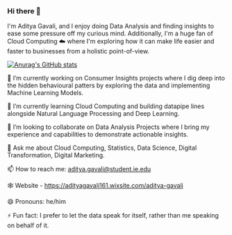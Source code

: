 ### Hi there 👋

I'm Aditya Gavali, and I enjoy doing Data Analysis and finding insights to ease some pressure off my curious mind. Additionally, I'm a huge fan of Cloud Computing ☁️ where I'm exploring how it can make life easier and faster to businesses from a holistic point-of-view.

[![Anurag's GitHub stats](https://github-readme-stats.vercel.app/api?username=aditya12997)](https://github.com/anuraghazra/github-readme-stats)


🔭 I’m currently working on Consumer Insights projects where I dig deep into the hidden behavioural patters by exploring the data and implementing Machine Learning Models.

🌱 I’m currently learning Cloud Computing and building datapipe lines alongside Natural Language Processing and Deep Learning.
 
👯 I’m looking to collaborate on Data Analysis Projects where I bring my experience and capabilities to demonstrate actionable insights.
 
💬 Ask me about Cloud Computing, Statistics, Data Science, Digital Transformation, Digital Marketing.
 
📫 How to reach me: aditya.gavali@student.ie.edu
 
 🕸 Website - https://adityagavali161.wixsite.com/aditya-gavali
 
😄 Pronouns: he/him
 
⚡ Fun fact: I prefer to let the data speak for itself, rather than me speaking on behalf of it.

